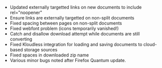 * Updated externally targetted links on new documents to include rel="noopener"
* Ensure links are externally targetted on non-split documents
* Fixed spacing between pages on non-split documents
* Fixed webfont problem (icons temporarily vanished!)
* Catch and disallow download attempt while documents are still converting
* Fixed Kloudless integration for loading and saving documents to cloud-based storage sources
* Fixed spaces in downloaded zip name
* Various minor bugs noted after Firefox Quantum update.